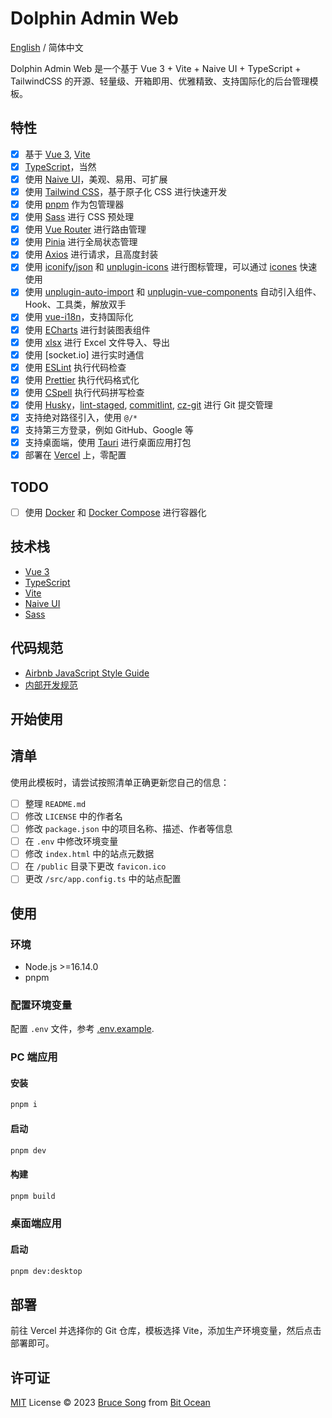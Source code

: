 # Dolphin Admin Web

[English](./README.md) / 简体中文

Dolphin Admin Web 是一个基于 Vue 3 + Vite + Naive UI + TypeScript + TailwindCSS 的开源、轻量级、开箱即用、优雅精致、支持国际化的后台管理模板。

## 特性

- [x] 基于 [Vue 3](https://cn.vuejs.org/), [Vite](https://cn.vitejs.dev/)
- [x] [TypeScript](https://www.typescriptlang.org/)，当然
- [x] 使用 [Naive UI](https://www.naiveui.com/)，美观、易用、可扩展
- [x] 使用 [Tailwind CSS](https://tailwindcss.com/)，基于原子化 CSS 进行快速开发
- [x] 使用 [pnpm](https://pnpm.io/zh/) 作为包管理器
- [x] 使用 [Sass](https://sass-lang.com/) 进行 CSS 预处理
- [x] 使用 [Vue Router](https://router.vuejs.org/zh/) 进行路由管理
- [x] 使用 [Pinia](https://pinia.vuejs.org/zh/) 进行全局状态管理
- [x] 使用 [Axios](https://axios-http.com/zh/) 进行请求，且高度封装
- [x] 使用 [iconify/json](https://iconify.design/) 和 [unplugin-icons](https://github.com/antfu/unplugin-icons)
      进行图标管理，可以通过 [icones](https://icones.js.org/) 快速使用
- [x] 使用 [unplugin-auto-import](https://github.com/antfu/unplugin-auto-import) 和
      [unplugin-vue-components](https://github.com/antfu/unplugin-vue-components) 自动引入组件、Hook、工具类，解放双手
- [x] 使用 [vue-i18n](https://vue-i18n.intlify.dev/)，支持国际化
- [x] 使用 [ECharts](https://echarts.apache.org/zh/index.html) 进行封装图表组件
- [x] 使用 [xlsx](https://www.npmjs.com/package/xlsx) 进行 Excel 文件导入、导出
- [x] 使用 [socket.io] 进行实时通信
- [x] 使用 [ESLint](https://eslint.org/) 执行代码检查
- [x] 使用 [Prettier](https://prettier.io/) 执行代码格式化
- [x] 使用 [CSpell](https://cspell.org/) 执行代码拼写检查
- [x] 使用 [Husky](https://typicode.github.io/husky/)，[lint-staged](https://github.com/okonet/lint-staged),
      [commitlint](https://commitlint.js.org/#/), [cz-git](https://cz-git.qbb.sh/) 进行 Git 提交管理
- [x] 支持绝对路径引入，使用 `@/*`
- [x] 支持第三方登录，例如 GitHub、Google 等
- [x] 支持桌面端，使用 [Tauri](https://tauri.app/) 进行桌面应用打包
- [x] 部署在 [Vercel](https://vercel.com/) 上，零配置

## TODO

- [ ] 使用 [Docker](https://www.docker.com/) 和 [Docker Compose](https://docs.docker.com/compose/) 进行容器化

## 技术栈

- [Vue 3](https://cn.vuejs.org/)
- [TypeScript](https://www.typescriptlang.org/)
- [Vite](https://cn.vitejs.dev/)
- [Naive UI](https://www.naiveui.com/)
- [Sass](https://sass-lang.com/)

## 代码规范

- [Airbnb JavaScript Style Guide](https://github.com/airbnb/javascript)
- [内部开发规范](./docs/dev-standard.md)

## 开始使用

## 清单

使用此模板时，请尝试按照清单正确更新您自己的信息：

- [ ] 整理 `README.md`
- [ ] 修改 `LICENSE` 中的作者名
- [ ] 修改 `package.json` 中的项目名称、描述、作者等信息
- [ ] 在 `.env` 中修改环境变量
- [ ] 修改 `index.html` 中的站点元数据
- [ ] 在 `/public` 目录下更改 `favicon.ico`
- [ ] 更改 `/src/app.config.ts` 中的站点配置

## 使用

### 环境

- Node.js >=16.14.0
- pnpm

### 配置环境变量

配置 `.env` 文件，参考 [.env.example](./.env.example).

### PC 端应用

#### 安装

```bash
pnpm i
```

#### 启动

```bash
pnpm dev
```

#### 构建

```bash
pnpm build
```

### 桌面端应用

#### 启动

```bash
pnpm dev:desktop
```

## 部署

前往 Vercel 并选择你的 Git 仓库，模板选择 Vite，添加生产环境变量，然后点击部署即可。

## 许可证

[MIT](/LICENSE) License &copy; 2023 [Bruce Song](https://github.com/recallwei) from [Bit Ocean](https://github.com/bit-ocean-studio)
